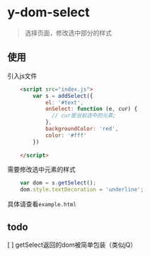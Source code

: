# y-dom-select
> 选择页面，修改选中部分的样式

## 使用

引入js文件
```html
    <script src="index.js">
        var s = addSelect({
            el: '#text',
            onSelect: function (e, cur) {
              // cur是当前选中的元素;
            },
            backgroundColor: 'red',
            color: '#fff'
        })
        
    </script>
```


需要修改选中元素的样式

```js
    var dom = s.getSelect();
    dom.style.textDecoration = 'underline';
```

具体请查看`example.html`

## todo

 [ ] getSelect返回的dom被简单包装（类似jQ）
